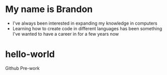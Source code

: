 # My name is Brandon
- I've always been interested in expanding my knowledge in computers
- Learning how to create code in different languages has been something I've wanted to have a career in for a few years now 
# hello-world
Github Pre-work
